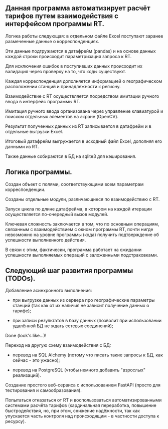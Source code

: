 ## Данная программа автоматизирует расчёт тарифов путем взаимодействия с интерфейсом программы RT.

Логика работы следующая: в отдельном файле Excel поступают заранее размеченные данные о корреспонденциях.

Эти данные подгружаются в датафрейм (pandas) и на основе данных каждой строки происходит параметризация запроса к RT.

Для исключения ошибок в поступивших данных происходит их валидация через проверку на то, что коды существуют.

Каждая корреспонденция дополняется информацией о географическом расположении станций и принадлежности к региону.

Взаимодействие с RT осуществляется посредством имитации ручного ввода в интерфейс программы RT.

Имитация ручного ввода организована через управление клавиатурой и поиском отдельных элементов на экране (OpenCV).

Результат полученных данных из RT записывается в датафрейм и в отдельные выгрузки Excel.

Итоговый датафрейм выгружается в исходный файл Excel, дополняя его данными из RT.

Также данные собираются в БД на sqlite3 для кэширования.


## Логика программы.

Создан объект с полями, соответствующими всем параметрам корреспонденции.

Созданы отдельные модули, различающиеся по взаимодействию с RT.

Запуск цикла по длине датафрейма, в котором на каждой итерации осуществляется по-очередный вызов модулей.

Ключевая сложность заключается в том, что по основным операциям, связанным с взаимодействием с окном программы RT, почти нигде невозможно на уровне программы (кода) получить подтверждение об успешности выполненного действия.

В связи с этим, фактически, программа работает на ожидании успешности выполняемых операций с заложенными подстраховками.


## Следующий шаг развития программы (TODOs).

Добавление асинхронного выполнения:

- при выгрузке данных из сервера про географические параметры станций (так как от их наличия не зависит получение данных о тарифе);
  
- при записи результатов в базу данных (позволит при использовании удалённой БД не ждать сетевых соединений);

Done (look's like...)!

Переход на другую схему взаимодействия с БД:

- перевод на SQL Alchemy (потому что писать такие запросы к БД, как сейчас - это ужасно);

- перевод на PostgreSQL (чтобы немного добавить "взрослых" реализаций).

Создание простого веб-сервиса с использованием FastAPI (просто для тестирования и самообразования).

Попытаться отказаться от RT и воспользоваться автоматизированными системами расчёта тарифов (кардинальная переработка, повышение быстродействия, но, при этом, снижение надёжности, так как упускается часть контроля над происходящим - в частности доступа к ресурсу).